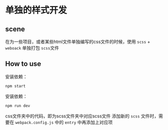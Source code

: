 # 单独的样式开发

## scene

在为一些项目，或者某些html文件单独编写的css文件的时候，使用 `scss` + `weboack` 单独打包 `scss`文件

## How to use
安装依赖：
 ```bash
 npm start
 ```

 安装依赖：
 ```bash
 npm run dev
 ```

css文件夹中的代码，即为scss文件夹中对应scss文件
添加新的 `scss` 文件时，需要在 `webpack.config.js` 中的 `entry` 中再添加上对应项